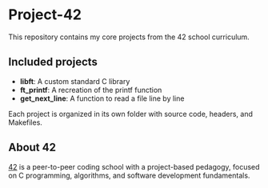 # Project-42

This repository contains my core projects from the 42 school curriculum.

## Included projects

- **libft**: A custom standard C library
- **ft_printf**: A recreation of the printf function
- **get_next_line**: A function to read a file line by line

Each project is organized in its own folder with source code, headers, and Makefiles.

## About 42

[42](https://42.fr/en/homepage/) is a peer-to-peer coding school with a project-based pedagogy, focused on C programming, algorithms, and software development fundamentals.
